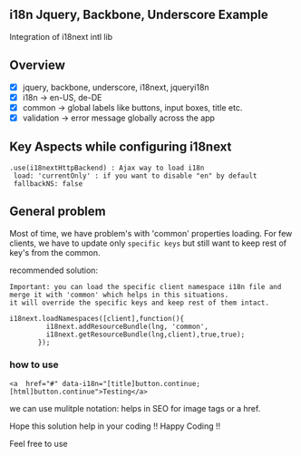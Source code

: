## i18n Jquery, Backbone, Underscore Example
Integration of i18next intl lib 

## Overview
 - [x] jquery, backbone, underscore, i18next, jqueryi18n
 - [x] i18n -> en-US, de-DE
 - [x] common -> global labels like buttons, input boxes, title etc.
 - [x] validation -> error message globally across the app
 
 ## Key Aspects while configuring i18next
 
 ```
 .use(i18nextHttpBackend) : Ajax way to load i18n
  load: 'currentOnly' : if you want to disable "en" by default
  fallbackNS: false
 ```
 
 ## General problem
 Most of time, we have problem's with 'common' properties loading. For few clients, we have to update only ```specific keys``` but still want to keep rest of key's from the common.
 
 recommended solution:
 ```
 Important: you can load the specific client namespace i18n file and merge it with 'common' which helps in this situations.
 it will override the specific keys and keep rest of them intact.
 ```
 ```
 i18next.loadNamespaces([client],function(){
          i18next.addResourceBundle(lng, 'common',
          i18next.getResourceBundle(lng,client),true,true);
        });
 ```
 
 ### how to use
 ```
 <a  href="#" data-i18n="[title]button.continue;[html]button.continue">Testing</a>
 ```
 we can use mulitple notation: helps in SEO for image tags or a href.
 
 Hope this solution help in your coding !! Happy Coding !! 
 
 Feel free to use
